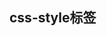 ## css-style标签<style scoped>
### 用法
#### 当 <style> 标签有 scoped 属性时，它的 CSS 只作用于当前组件中的元素。
### scoped与无scoped属性的，可混用
#### 作用
#### scoped标签应用后，父组件样式不会渗透到子组件，如若想影响更深（可使用>>>【sass没法设别】，可换成/deep/或：：v-deep）
